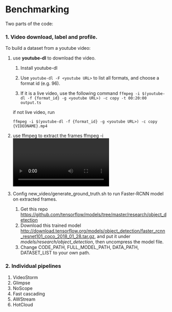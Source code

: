 # Benchmarking

Two parts of the code:

### 1. Video download, label and profile.

To build a dataset from a youtube video:
1. use **youtube-dl** to download the video.
   
   1. Install youtube-dl
   
   2. Use ``` youtube-dl -F <youtube URL> ``` to list all formats, and choose a format id (e.g. 96).
   
      
   
   3.  If it is a live video, use the following command
      ```ffmpeg -i $(youtube-dl -f {format_id} -g <youtube URL>) -c copy -t 00:20:00 output.ts```
   
      if not live video, run 
   
      ```
      ffmpeg -i $(youtube-dl -f {format_id} -g <youtube URL>) -c copy {VIDEONAME}.mp4
      ```
   
   
   
2. use ffmpeg to extract the frames
   ffmpeg -i <Video Filename> %06d.jpg -hide_banner

3. Config new_video/generate_ground_truth.sh to run Faster-RCNN model on extracted frames. 

   1. Get this repo https://github.com/tensorflow/models/tree/master/research/object_detection 
   2. Download this trained model http://download.tensorflow.org/models/object_detection/faster_rcnn_resnet101_coco_2018_01_28.tar.gz, and put it under *models/research/object_detection*, then uncompress the model file.
   3. Change CODE_PATH, FULL_MODEL_PATH, DATA_PATH, DATASET_LIST to your own path.





### 2. Individual pipelines

1. VideoStorm
2. Glimpse
3. NoScope
4. Fast cascading
5. AWStream
6. HotCloud